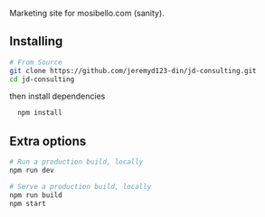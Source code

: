 Marketing site for mosibello.com (sanity).

## Installing

```bash
# From Source
git clone https://github.com/jeremyd123-din/jd-consulting.git
cd jd-consulting
```

then install dependencies

```bash
  npm install
```

## Extra options

```bash
# Run a production build, locally
npm run dev

# Serve a production build, locally
npm run build
npm start
```
